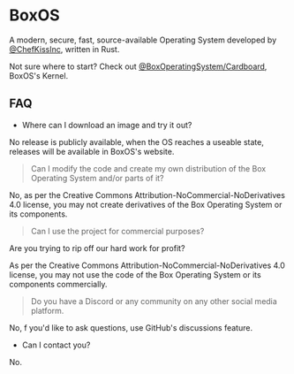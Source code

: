 # BoxOS
A modern, secure, fast, source-available Operating System developed by [@ChefKissInc](https://github.com/ChefKissInc), written in Rust.

Not sure where to start? Check out [@BoxOperatingSystem/Cardboard](https://github.com/BoxOperatingSystem/Cardboard), BoxOS's Kernel.

## FAQ

- Where can I download an image and try it out?

No release is publicly available, when the OS reaches a useable state, releases will be available in BoxOS's website.

> Can I modify the code and create my own distribution of the Box Operating System and/or parts of it?

No, as per the Creative Commons Attribution-NoCommercial-NoDerivatives 4.0 license, you may not create derivatives of the Box Operating System or its components.

> Can I use the project for commercial purposes?

Are you trying to rip off our hard work for profit?

As per the Creative Commons Attribution-NoCommercial-NoDerivatives 4.0 license, you may not use the code of the Box Operating System or its components commercially.

> Do you have a Discord or any community on any other social media platform.

No, f you'd like to ask questions, use GitHub's discussions feature.

- Can I contact you?

No.
